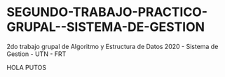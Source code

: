 # SEGUNDO-TRABAJO-PRACTICO-GRUPAL--SISTEMA-DE-GESTION
2do trabajo grupal de Algoritmo y Estructura de Datos 2020 - Sistema de Gestion - UTN - FRT



HOLA PUTOS
